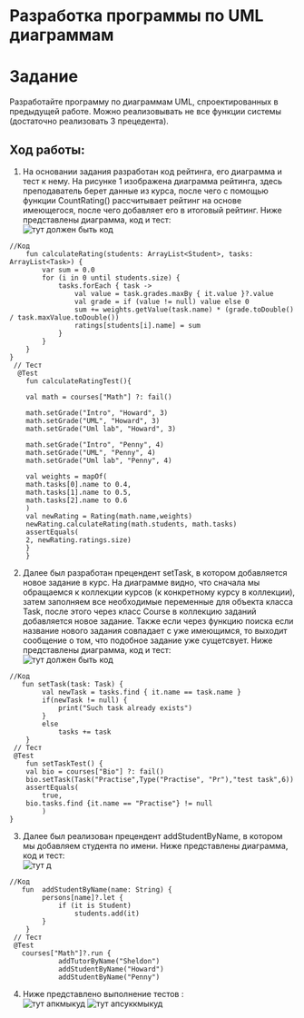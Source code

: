 # Разработка программы по UML диаграммам
# Задание
Разработайте программу по диаграммам UML, спроектированных в предыдущей работе. Можно реализовывать не все функции системы (достаточно реализовать 3 прецедента).
## Ход работы:
1. На основании задания разработан код рейтинга, его диаграмма и тест к нему. На рисунке 1 изображена диаграмма рейтинга, здесь преподаватель берет данные из курса, после чего с помощью функции CountRating() рассчитывает рейтинг на основе имеющегося, после чего добавляет его в итоговый рейтинг. Ниже представлены диаграмма, код и тест: <br>
![тут должен быть код](https://sun9-24.userapi.com/Wi1WAN7DPWjuFGvkFvvk_wKui8PNWvPZ0pn_KA/-a49p53I72w.jpg)
```
//Код 
    fun сalculateRating(students: ArrayList<Student>, tasks: ArrayList<Task>) {
        var sum = 0.0
        for (i in 0 until students.size) {
            tasks.forEach { task ->
                val value = task.grades.maxBy { it.value }?.value
                val grade = if (value != null) value else 0
                sum += weights.getValue(task.name) * (grade.toDouble() / task.maxValue.toDouble())
                ratings[students[i].name] = sum
            }
        }
    }
}
 // Тест
  @Test
	fun сalculateRatingTest(){

	val math = courses["Math"] ?: fail()

	math.setGrade("Intro", "Howard", 3)
	math.setGrade("UML", "Howard", 3)
	math.setGrade("Uml lab", "Howard", 3)

	math.setGrade("Intro", "Penny", 4)
	math.setGrade("UML", "Penny", 4)
	math.setGrade("Uml lab", "Penny", 4)

	val weights = mapOf(
	math.tasks[0].name to 0.4,
	math.tasks[1].name to 0.5,
	math.tasks[2].name to 0.6
	)
	val newRating = Rating(math.name,weights)
	newRating.сalculateRating(math.students, math.tasks)
	assertEquals(
	2, newRating.ratings.size)
	}
	}
```
2. Далее был разработан прецендент setTask, в котором добавляется новое задание в курс. На диаграмме видно, что сначала мы обращаемся к коллекции курсов (к конкретному курсу в коллекции), затем заполняем все необходимые переменные для объекта класса Task, после этого через класс Course в коллекцию заданий добавляется новое задание. Также если через функцию поиска если название нового задания совпадает с уже имеющимся, то выходит сообщение о том, что подобное задание уже сущетсвует. Ниже представлены диаграмма, код и тест: <br>
![тут должен быть код](https://sun9-73.userapi.com/m3Stfb3EPFg2RkZfF5qAkA0hTHmExRgXAwpT8A/CS51hbzwkYs.jpg)
```
//Код 
   fun setTask(task: Task) {
        val newTask = tasks.find { it.name == task.name }
        if(newTask != null) {
            print("Such task already exists")
        }
        else
            tasks += task
    }
 // Тест
 @Test
	fun setTaskTest() {
	val bio = courses["Bio"] ?: fail()
	bio.setTask(Task("Practise",Type("Practise", "Pr"),"test task",6))
	assertEquals(
		true,
	bio.tasks.find {it.name == "Practise"} != null
		)
}
```
3. Далее был реализован прецендент addStudentByName, в котором мы добавляем студента по имени. Ниже представлены диаграмма, код и тест: <br>
![тут д](https://sun9-6.userapi.com/SA3rpbX1HQuxFAGJWfSARw5waEq5SFflycl0cw/UlBYg6hzWyA.jpg)
```
//Код 
   fun  addStudentByName(name: String) {
        persons[name]?.let {
            if (it is Student)
                students.add(it)
        }
    }
 // Тест
 @Test
   courses["Math"]?.run {
            addTutorByName("Sheldon")
            addStudentByName("Howard")
            addStudentByName("Penny")
```
4. Ниже представлено выполнение тестов : <br>
![тут апкмыкуд](https://sun9-6.userapi.com/w6p3zffz7JnRnea7zR_9-ZaM0N_VWZ61UQlgIA/5-VQNiR4_04.jpg)
![тут апсуккмыкуд](https://sun9-20.userapi.com/KJNCAFKTPIehVQQYwdoQWXfTVFxRx9e4Ajqpnw/O8nEXsb5QHM.jpg)
